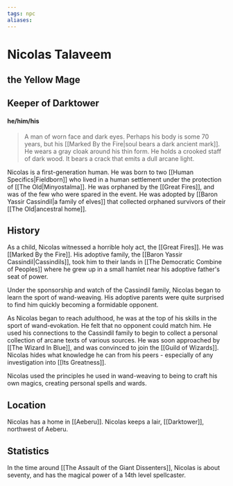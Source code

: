 ```yaml
---
tags: npc
aliases:
---
```

# Nicolas Talaveem
## the Yellow Mage
## Keeper of Darktower
#### he/him/his

> A man of worn face and dark eyes. Perhaps his body is some 70 years, but his [[Marked By the Fire|soul bears a dark ancient mark]]. He wears a gray cloak around his thin form. He holds a crooked staff of dark wood. It bears a crack that emits a dull arcane light.

Nicolas is a first-generation human. He was born to two [[Human Specifics|Fieldborn]] who lived in a human settlement under the protection of [[The Old|Minyostalma]]. He was orphaned by the [[Great Fires]], and was of the few who were spared in the event. He was adopted by [[Baron Yassir Cassindil|a family of elves]] that collected orphaned survivors of their [[The Old|ancestral home]].

## History
As a child, Nicolas witnessed a horrible holy act, the [[Great Fires]]. He was [[Marked By the Fire]]. His adoptive family, the [[Baron Yassir Cassindil|Cassindils]], took him to their lands in [[The Democratic Combine of Peoples]] where he grew up in a small hamlet near his adoptive father's seat of power.

Under the sponsorship and watch of the Cassindil family, Nicolas began to learn the sport of wand-weaving. His adoptive parents were quite surprised to find him quickly becoming a formidable opponent. 

As Nicolas began to reach adulthood, he was at the top of his skills in the sport of wand-evokation. He felt that no opponent could match him. He used his connections to the Cassindil family to begin to collect a personal collection of arcane texts of various sources. He was soon approached by [[The Wizard In Blue]], and was convinced to join the [[Guild of Wizards]]. Nicolas hides what knowledge he can from his peers - especially of any investigation into [[Its Greatness]].

Nicolas used the principles he used in wand-weaving to being to craft his own magics, creating personal spells and wards. 

## Location
Nicolas has a home in [[Aeberu]].
Nicolas keeps a lair, [[Darktower]], northwest of Aeberu.

## Statistics
In the time around [[The Assault of the Giant Dissenters]], Nicolas is about seventy, and has the magical power of a 14th level spellcaster.